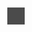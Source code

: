 ![](Notatki/Semestr%205/Inżynieria%20oprogramowania/Wykłady/Wykład%201/Drawing%202024-10-11%2013.20.19.excalidraw.svg)
